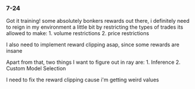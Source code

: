 ### 7-24

Got it training! some absolutely bonkers rewards out there, i definitely need to reign in my environment a little
bit by restricting the types of trades its allowed to make:
    1. volume restrictions
    2. price restrictions

I also need to implement reward clipping asap, since some rewards are insane

Apart from that, two things I want to figure out in ray are:
    1. Inference
    2. Custom Model Selection

I need to fix the reward clipping cause i'm getting weird values